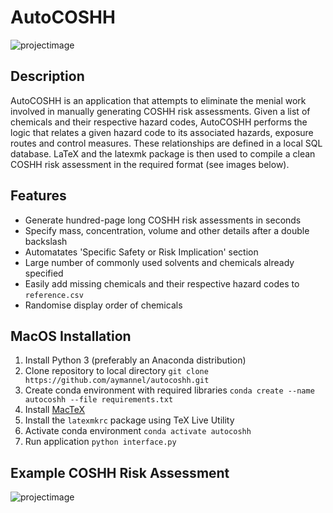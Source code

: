 # AutoCOSHH

![projectimage](autocoshh.png)

## Description
AutoCOSHH is an application that attempts to eliminate the menial work involved in manually generating COSHH risk assessments. Given a list of chemicals and their respective hazard codes, AutoCOSHH performs the logic that relates a given hazard code to its associated hazards, exposure routes and control measures. These relationships are defined in a local SQL database. LaTeX and the latexmk package is then used to compile a clean COSHH risk assessment in the required format (see images below).


## Features
- Generate hundred-page long COSHH risk assessments in seconds
- Specify mass, concentration, volume and other details after a double backslash
- Automatates 'Specific Safety or Risk Implication' section
- Large number of commonly used solvents and chemicals already specified
- Easily add missing chemicals and their respective hazard codes to `reference.csv`
- Randomise display order of chemicals


## MacOS Installation
1. Install Python 3 (preferably an Anaconda distribution)
2. Clone repository to local directory `git clone https://github.com/aymannel/autocoshh.git`
3. Create conda environment with required libraries `conda create --name autocoshh --file requirements.txt`
4. Install [MacTeX](https://tug.org/mactex/)
5. Install the `latexmkrc` package using TeX Live Utility
6. Activate conda environment `conda activate autocoshh`
7. Run application `python interface.py`


## Example COSHH Risk Assessment
![projectimage](form.png)